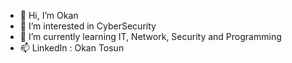 - 👋 Hi, I’m Okan
- 👀 I’m interested in CyberSecurity
- 🌱 I’m currently learning IT, Network, Security and Programming
- 📫 LinkedIn : Okan Tosun
